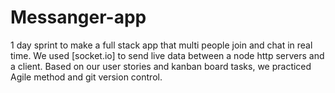 # Messanger-app

1 day sprint to make a full stack app that multi people join and chat in real time. We used [socket.io] to send live data between a node http servers and a client.
Based on our user stories and kanban board tasks, we practiced Agile method and git version control.

